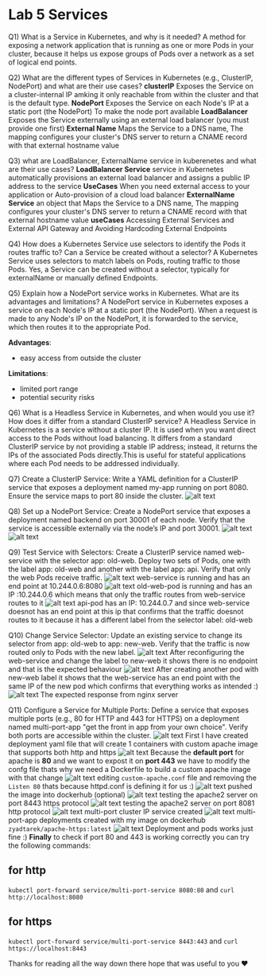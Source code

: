 # Lab 5 Services

Q1) What is a Service in Kubernetes, and why is it needed?
A method for exposing a network application that is running as one or more Pods in your cluster, because it helps us expose groups of Pods over a network as a set of logical end points.

Q2) What are the different types of Services in Kubernetes (e.g., ClusterIP, NodePort) and what are their use cases?
**clusterIP**
Exposes the Service on a cluster-internal IP amking it only reachable from within the cluster and that is the default type.
**NodePort**
Exposes the Service on each Node's IP at a static port (the NodePort) To make the node port available
**LoadBalancer**
Exposes the Service externally using an external load balancer (you must provide one first)
**External Name**
Maps the Service to a DNS name, The mapping configures your cluster's DNS server to return a CNAME record with that external hostname value

Q3) what are LoadBalancer, ExternalName service in kuberenetes and what are their use cases?
**LoadBalancer Service**
service in Kubernetes automatically provisions an external load balancer and assigns a public IP address to the service
**UseCases**
When you need external access to your application or Auto-provision of a cloud load balancer
**ExternalName Service**
an object that Maps the Service to a DNS name, The mapping configures your cluster's DNS server to return a CNAME record with that external hostname value
**useCases**
Accessing External Services and External API Gateway and Avoiding Hardcoding External Endpoints

Q4)  How does a Kubernetes Service use selectors to identify the Pods it routes traffic to? Can a Service be created without a selector?
A Kubernetes Service uses selectors to match labels on Pods, routing traffic to those Pods. Yes, a Service can be created without a selector, typically for externalName or manually defined Endpoints.

Q5) Explain how a NodePort service works in Kubernetes. What are its advantages and limitations?
A NodePort service in Kubernetes exposes a service on each Node's IP at a static port (the NodePort). When a request is made to any Node's IP on the NodePort, it is forwarded to the service, which then routes it to the appropriate Pod.

**Advantages**:

- easy access from outside the cluster
  
**Limitations**:

- limited port range
- potential security risks

Q6) What is a Headless Service in Kubernetes, and when would you use it? How does it differ from a standard ClusterIP service?
A Headless Service in Kubernetes is a service without a cluster IP.
It is used when you want direct access to the Pods without load balancing.
It differs from a standard ClusterIP service by not providing a stable IP address; instead, it returns the IPs of the associated Pods directly.This is useful for stateful applications where each Pod needs to be addressed individually.

Q7) Create a ClusterIP Service:
 Write a YAML definition for a ClusterIP service that exposes a deployment named my-app running on port 8080. Ensure the service maps to port 80 inside the cluster.
![alt text](image-2.png)

Q8) Set up a NodePort Service:
 Create a NodePort service that exposes a deployment named backend on port 30001 of each node. Verify that the service is accessible externally via the node’s IP and port 30001.
![alt text](image-3.png)
![alt text](image-4.png)

Q9) Test Service with Selectors:
 Create a ClusterIP service named web-service with the selector app: old-web. Deploy two sets of Pods, one with the label app: old-web and another with the label app: api. Verify that only the web Pods receive traffic.
![alt text](image-6.png)
web-service is running and has an end point at 10.244.0.6:8080
![alt text](image-8.png)
old-web-pod is running and has an IP :10.244.0.6 which means that only the traffic routes from web-service routes to it
![alt text](image-7.png)
api-pod has an IP: 10.244.0.7 and since web-service doesnot has an end point at this ip that confirms that the traffic doesnot routes to it because it has a different label from the selector label: old-web

Q10) Change Service Selector:
 Update an existing service to change its selector from app: old-web to app: new-web. Verify that the traffic is now routed only to Pods with the new label.
![alt text](image-9.png)
After reconfiguring the web-service and change the label to new-web it shows there is no endpoint and that is the expected behaviour
![alt text](image-10.png)
After creating another pod with new-web label it shows that the web-service has an end point with the same IP of the new pod which confirms that everything works as intended :)
![alt text](image-11.png)
The expected response from nginx server

Q11) Configure a Service for Multiple Ports:
 Define a service that exposes multiple ports (e.g., 80 for HTTP and 443 for HTTPS) on a deployment named multi-port-app "get the front in app from your own choice". Verify both ports are accessible within the cluster.
![alt text](image-12.png)
First I have created deployment yaml file that will create 1 containers with custom apache image that supports both http and https
![alt text](image-13.png)
Because the **default port** for apache is **80** and we want to expost it on **port 443** we have to modify the confg file thats why we need a Dockerfile to build a custom apache image with that change
![alt text](image-18.png)
editing `custom-apache.conf` file and removing the `Listen 80` thats because httpd.conf is defining it for us :)
![alt text](image-22.png)
pushed the image into dockerhub (optional)
![alt text](image-16.png)
testing the apache2 server on port 8443 https protocol
![alt text](image-17.png)
testing the apache2 server on port 8081 http protocol
![alt text](image-15.png)
multi-port cluster IP service created
![alt text](image-21.png)
multi-port-app deployments created with  my image on dockerhub
`zyadtarek/apache-https:latest`
![alt text](image-20.png)
Deployment and pods works just fine :)
**Finally** to check if port 80 and 443 is working correctly you can try the following commands:

## for http

`kubectl port-forward service/multi-port-service 8080:80`
and `curl http://localhost:8080`

## for https

`kubectl port-forward service/multi-port-service 8443:443`
and `curl https://localhost:8443`

Thanks for reading all the way down there hope that was useful to you ❤️
